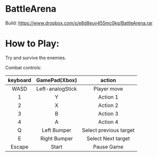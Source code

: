 # BattleArena

Build: https://www.dropbox.com/s/e8d8euy455mc0kg/BattleArena.rar

# How to Play:

Try and survive the enemies.

Combat controls:

| keyboard      | GamePad(Xbox)    | action                 |
|:-------------:|:----------------:|:----------------------:|
| WASD          | Left-analogStick | Player move            |
| 1             | Y                | Action 1               |
| 2             | X                | Action 2               |
| 3             | B                | Action 3               |
| 4             | A                | Action 4               |
| Q             | Left Bumper      | Select previous target |
| E             | Right Bumper     | Select Next target     |
| Escape        | Start            | Pause Game             |
